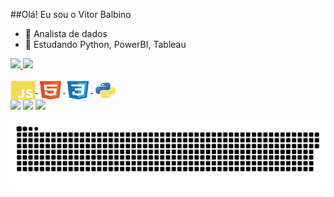 ##Olá! Eu sou o Vitor Balbino

- 🔭 Analista de dados
- 🌱 Estudando Python, PowerBI, Tableau

<div>
  <a href="https://github.com/vitorbalbinno">
  <img height="150em" src="https://github-readme-stats.vercel.app/api?username=vitorbalbinno&show_icons=true&theme=dracula&include_all_commits=true&count_private=true"/>
  <img height="150em" src="https://github-readme-stats.vercel.app/api/top-langs/?username=vitorbalbinno&layout=compact&langs_count=7&theme=dracula"/>
</div>
<div style="display: inline_block"><br>
  <img align="center" alt="vitor-Js" height="30" width="40" src="https://raw.githubusercontent.com/devicons/devicon/master/icons/javascript/javascript-plain.svg">
  <img align="center" alt="vitor-HTML" height="30" width="40" src="https://raw.githubusercontent.com/devicons/devicon/master/icons/html5/html5-original.svg">
  <img align="center" alt="vitor-CSS" height="30" width="40" src="https://raw.githubusercontent.com/devicons/devicon/master/icons/css3/css3-original.svg">
  <img align="center" alt="vitor-Python" height="30" width="40" src="https://raw.githubusercontent.com/devicons/devicon/master/icons/python/python-original.svg">
</div>
  
<div> 
  <a href="https://instagram.com/vitor.balbinno" target="_blank"><img src="https://img.shields.io/badge/-Instagram-%23E4405F?style=for-the-badge&logo=instagram&logoColor=white" target="_blank"></a>
  <a href = "mailto:vitorbalbinno@gmail.com"><img src="https://img.shields.io/badge/-Gmail-%23333?style=for-the-badge&logo=gmail&logoColor=white" target="_blank"></a>
  <a href="https://www.linkedin.com/in/vitor-henrique-93b955131/" target="_blank"><img src="https://img.shields.io/badge/-LinkedIn-%230077B5?style=for-the-badge&logo=linkedin&logoColor=white" target="_blank"></a> 
 
  ![Snake animation](https://github.com/vitorbalbinno/vitorbalbinno/blob/output/github-contribution-grid-snake.svg)
 
</div>
